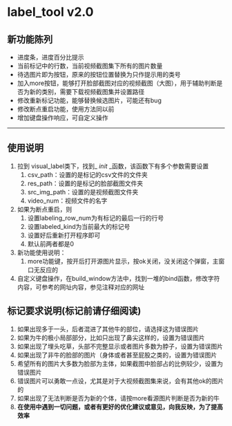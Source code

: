 # label_tool v2.0

## 新功能陈列

- 进度条，进度百分比提示
- 当前标记中的行数，当前视频截图集下所有的图片数量
- 待选图片即为按钮，原来的按钮位置替换为只作提示用的类号
- 加入more按钮，能够打开脸部截图对应的视频截图（大图），用于辅助判断是否为新的类别，需要下载视频截图集并设置路径
- 修改重新标记功能，能够替换候选图片，可能还有bug
- 修改断点重启功能，使用方法同以前
- 增加键盘操作响应，可自定义操作

-------------------------------------------------

## 使用说明

1. 拉到 visual_label类下，找到_ _init_ _函数，该函数下有多个参数需要设置
   1. csv_path：设置的是标记的csv文件的文件夹
   2. res_path：设置的是标记的脸部截图文件夹
   3. src_img_path：设置的是视频截图文件夹
   4. video_num：视频文件的名字
2. 如果为断点重启，则
   1. 设置labeling_row_num为有标记的最后一行的行号
   2. 设置labeled_kind为当前最大的标记号
   3. 设置好后重新打开程序即可
   4. 默认前两者都是0
3. 新功能使用说明：
   1. more功能键，按开后打开源图片显示，按ok关闭，没关闭这个弹窗，主窗口无反应的
4. 自定义键盘操作，在build_window方法中，找到一堆的bind函数，修改字符内容，可参考的网址内容，参见注释对应的网址


## 标记要求说明(标记前请仔细阅读)

1. 如果出现多于一头，后者混进了其他牛的部位，请选择这为错误图片
2. 如果为牛的极小局部部分，比如只出现了鼻尖这样的，设置为错误图片
3. 如果出现了埋头吃草，头部不完整显示或者图片多数为脖子，设置为错误图片
4. 如果出现了非牛的脸部的图片（身体或者甚至屁股之类的，设置为错误图片
5. 希望所有的图片大多数为脸部为主体，如果截图中脸部占的比例较少，设置为错误图片
6. 错误图片可以勇敢一点设，尤其是对于大视频截图集来说，会有其他ok的图片的
7. 如果出现了无法判断是否为新的个体，请按more看源图片判断是否为新的牛
8. __在使用中遇到一切问题，或者有更好的优化建议或意见，向我反映，为了提高效率__


